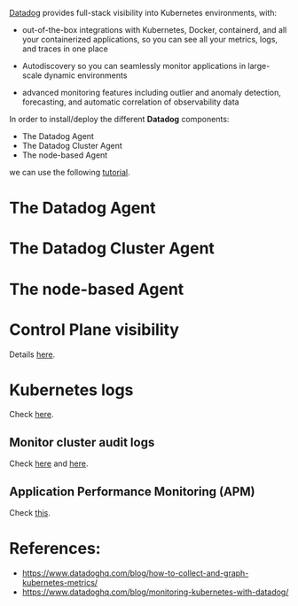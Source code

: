 [Datadog](https://www.datadoghq.com/) provides full-stack visibility into Kubernetes environments, with:

* out-of-the-box integrations with Kubernetes, Docker, containerd, and all your containerized applications, so you can see all your metrics, logs, and traces in one place

* Autodiscovery so you can seamlessly monitor applications in large-scale dynamic environments

* advanced monitoring features including outlier and anomaly detection, forecasting, and automatic correlation of observability data

In order to install/deploy the different **Datadog** components:
* The Datadog Agent
* The Datadog Cluster Agent
* The node-based Agent

we can use the following [tutorial](https://www.datadoghq.com/blog/monitoring-kubernetes-with-datadog/).

# The Datadog Agent

# The Datadog Cluster Agent

# The node-based Agent

# Control Plane visibility

Details [here](https://www.datadoghq.com/blog/monitoring-kubernetes-with-datadog/#get-visibility-into-your-control-plane).

# Kubernetes logs

Check [here](https://www.datadoghq.com/blog/monitoring-kubernetes-with-datadog/#collect-and-analyze-kubernetes-logs).

## Monitor cluster audit logs

Check [here](https://www.datadoghq.com/blog/monitoring-kubernetes-with-datadog/#view-your-clusters-audit-logs) and [here](https://www.datadoghq.com/blog/monitor-kubernetes-audit-logs/).

## Application Performance Monitoring (APM)

Check [this](https://www.datadoghq.com/blog/monitoring-kubernetes-with-datadog/#enable-apm-in-your-kubernetes-cluster).

# References:
* https://www.datadoghq.com/blog/how-to-collect-and-graph-kubernetes-metrics/
* https://www.datadoghq.com/blog/monitoring-kubernetes-with-datadog/
